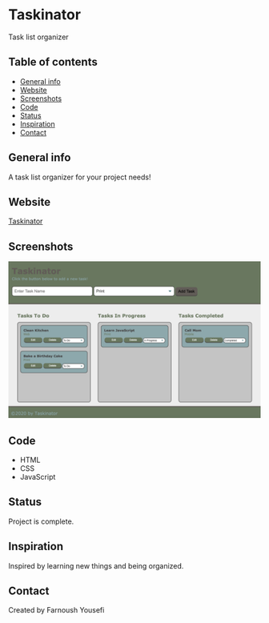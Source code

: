 # Taskinator
Task list organizer

## Table of contents
* [General info](#general-info)
* [Website](#webpage-URL)
* [Screenshots](#screenshots)
* [Code](#Code)
* [Status](#status)
* [Inspiration](#inspiration)
* [Contact](#contact)

## General info
A task list organizer for your project needs! 

## Website
[Taskinator](https://farnoushyousefi.github.io/taskinator/)

## Screenshots
![Taskinator Screenshot](./asset/images/ScreenShotTask.png)

## Code 
* HTML
* CSS
* JavaScript

## Status
Project is complete.

## Inspiration
Inspired by learning new things and being organized.  

## Contact
Created by Farnoush Yousefi